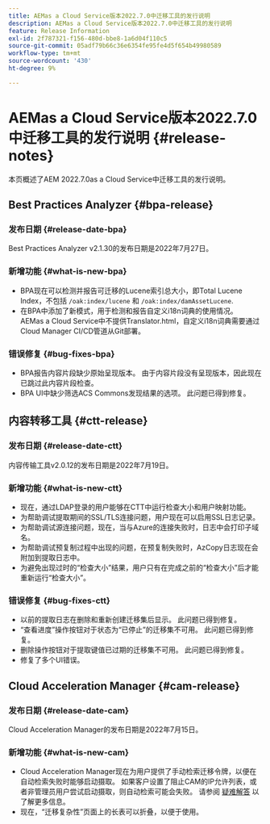 ```yaml
---
title: AEMas a Cloud Service版本2022.7.0中迁移工具的发行说明
description: AEMas a Cloud Service版本2022.7.0中迁移工具的发行说明
feature: Release Information
exl-id: 2f787321-f156-480d-bbe8-1a6d04f110c5
source-git-commit: 05adf79b66c36e6354fe95fe4d5f654b49980589
workflow-type: tm+mt
source-wordcount: '430'
ht-degree: 9%

---
```


# AEMas a Cloud Service版本2022.7.0中迁移工具的发行说明 {#release-notes}

本页概述了AEM 2022.7.0as a Cloud Service中迁移工具的发行说明。

## Best Practices Analyzer {#bpa-release}

### 发布日期 {#release-date-bpa}

Best Practices Analyzer v2.1.30的发布日期是2022年7月27日。

### 新增功能 {#what-is-new-bpa}

* BPA现在可以检测并报告可迁移的Lucene索引总大小，即Total Lucene Index，不包括 `/oak:index/lucene` 和 `/oak:index/damAssetLucene`.
* 在BPA中添加了新模式，用于检测和报告自定义i18n词典的使用情况。 AEMas a Cloud Service中不提供Translator.html，自定义i18n词典需要通过Cloud Manager CI/CD管道从Git部署。

### 错误修复 {#bug-fixes-bpa}

* BPA报告内容片段缺少原始呈现版本。 由于内容片段没有呈现版本，因此现在已跳过此内容片段检查。
* BPA UI中缺少筛选ACS Commons发现结果的选项。 此问题已得到修复。

## 内容转移工具 {#ctt-release}

### 发布日期 {#release-date-ctt}

内容传输工具v2.0.12的发布日期是2022年7月19日。

### 新增功能 {#what-is-new-ctt}

* 现在，通过LDAP登录的用户能够在CTT中运行检查大小和用户映射功能。
* 为帮助调试提取期间的SSL/TLS连接问题，用户现在可以启用SSL日志记录。
* 为帮助调试源连接问题，现在，当与Azure的连接失败时，日志中会打印子域名。
* 为帮助调试预复制过程中出现的问题，在预复制失败时，AzCopy日志现在会附加到提取日志中。
* 为避免出现过时的“检查大小”结果，用户只有在完成之前的“检查大小”后才能重新运行“检查大小”。

### 错误修复 {#bug-fixes-ctt}

* 以前的提取日志在删除和重新创建迁移集后显示。 此问题已得到修复。
* “查看进度”操作按钮对于状态为“已停止”的迁移集不可用。 此问题已得到修复。
* 删除操作按钮对于提取键值已过期的迁移集不可用。 此问题已得到修复。
* 修复了多个UI错误。

## Cloud Acceleration Manager {#cam-release}

### 发布日期 {#release-date-cam}

Cloud Acceleration Manager的发布日期是2022年7月15日。

### 新增功能 {#what-is-new-cam}

* Cloud Acceleration Manager现在为用户提供了手动检索迁移令牌，以便在自动检索失败时能够启动摄取。 如果客户设置了阻止CAM的IP允许列表，或者非管理员用户尝试启动摄取，则自动检索可能会失败。 请参阅 [疑难解答](/help/journey-migration/content-transfer-tool/using-content-transfer-tool/ingesting-content.md#troubleshooting) 以了解更多信息。
* 现在，“迁移复杂性”页面上的长表可以折叠，以便于使用。
